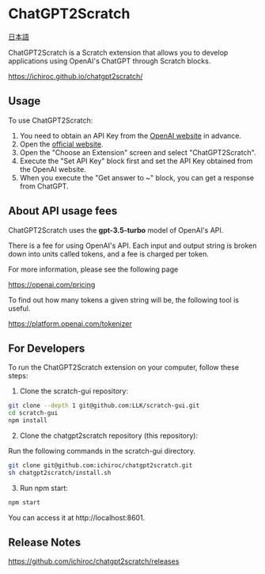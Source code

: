 # ChatGPT2Scratch

[日本語](README.ja.md)

ChatGPT2Scratch is a Scratch extension that allows you to develop applications using OpenAI's ChatGPT through Scratch blocks.

https://ichiroc.github.io/chatgpt2scratch/

## Usage

To use ChatGPT2Scratch:

1. You need to obtain an API Key from the [OpenAI website](https://openai.com/) in advance.
1. Open the [official website](https://ichiroc.github.io/chatgpt2scratch/).
1. Open the "Choose an Extension" screen and select "ChatGPT2Scratch".
1. Execute the "Set API Key" block first and set the API Key obtained from the OpenAI website.
1. When you execute the "Get answer to ~" block, you can get a response from ChatGPT.

## About API usage fees

ChatGPT2Scratch uses the **gpt-3.5-turbo** model of OpenAI's API.

There is a fee for using OpenAI's API.
Each input and output string is broken down into units called tokens, and a fee is charged per token.

For more information, please see the following page

https://openai.com/pricing

To find out how many tokens a given string will be, the following tool is useful.

https://platform.openai.com/tokenizer

## For Developers

To run the ChatGPT2Scratch extension on your computer, follow these steps:

1. Clone the scratch-gui repository:

```sh
git clone --depth 1 git@github.com:LLK/scratch-gui.git
cd scratch-gui
npm install
```

2. Clone the chatgpt2scratch repository (this repository):

Run the following commands in the scratch-gui directory.

```sh
git clone git@github.com:ichiroc/chatgpt2scratch.git
sh chatgpt2scratch/install.sh
```

3. Run npm start:

```sh
npm start
```

You can access it at http://localhost:8601.

## Release Notes

https://github.com/ichiroc/chatgpt2scratch/releases
